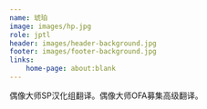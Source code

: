```yaml
---
name: 琥珀
image: images/hp.jpg
role: jptl
header: images/header-background.jpg
footer: images/footer-background.jpg
links:
    home-page: about:blank
---
```


偶像大师SP汉化组翻译。偶像大师OFA募集高级翻译。